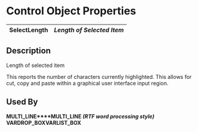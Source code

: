 # Control Object Properties

**SelectLength** |  **_Length of Selected Item_**  
---|---  
  
## Description

Length of selected item

This reports the number of characters currently highlighted. This allows for cut, copy and paste within a graphical user interface input region.

## Used By

**MULTI_LINE****MULTI_LINE _(RTF word processing style)_ ****VARDROP_BOX****VARLIST_BOX**
